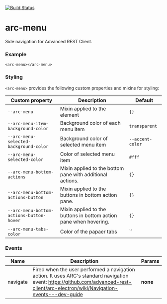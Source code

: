 [![Build Status](https://travis-ci.org/advanced-rest-client/arc-menu.svg?branch=stage)](https://travis-ci.org/advanced-rest-client/arc-menu)  

# arc-menu

Side navigation for Advanced REST Client.

### Example
```
<arc-menu></arc-menu>
```

### Styling
`<arc-menu>` provides the following custom properties and mixins for styling:

Custom property | Description | Default
----------------|-------------|----------
`--arc-menu` | Mixin applied to the element | `{}`
`--arc-menu-item-background-color` | Background color of each menu item | `transparent`
`--arc-menu-selected-background-color` | Background color of selected menu item | `--accent-color`
`--arc-menu-selected-color` | Color of selected menu item | `#fff`
`--arc-menu-bottom-actions` | Mixin applied to the bottom pane with additional actions. | `{}`
`--arc-menu-bottom-actions-button` | Mixin applied to the buttons in bottom action pane. | `{}`
`--arc-menu-bottom-actions-button-hover` | Mixin applied to the buttons in bottom action pane when hovering. | `{}`
`--arc-menu-tabs-color` | Color of the papaer tabs | ``



### Events
| Name | Description | Params |
| --- | --- | --- |
| navigate | Fired when the user performed a navigation action.  It uses ARC's standard navigation event: https://github.com/advanced-rest-client/arc-electron/wiki/Navigation-events---dev-guide | __none__ |
